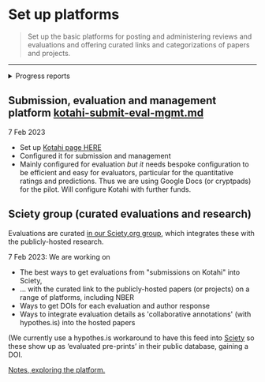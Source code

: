 # Set up platforms

> Set up the basic platforms for posting and administering reviews and evaluations and offering curated links and categorizations of papers and projects.

****

<details>

<summary>Progress reports</summary>

**Update 7 Sep 2022, partial update 22 Dec 2022**

* &#x20;We are setting up processes and forms in [Kotahi](https://kotahi.community/)
  * [Submissions form  ](https://unjournaldev.cloud68.co/kotahi/newSubmission)is pretty useable (but imperfect, e.g., we need to ask people to (click 'submit a URL instead' on page one)
* Evaluations form: using a Gdoc for now, trying out Airtable, Qualtrics and other solutions, aiming to integrate it into Kotahi

<!---->

* See [mapping-workflow-process.md](../policies-projects-evaluation-workflow/mapping-workflow-process.md "mention") for how projects will enter, be evaluated, and 'output'
* We will outline specific [requests](https://docs.google.com/document/d/1BasFdbN0a8OVLwjB2\_F\_GpECgJpYI2iWRO8fZuU13Z0/edit#heading=h.dkt5cpu55te) for developers\

* Sciety group set up with 'Hypothes.is feed'; working on processing first evaluations\
  __

</details>

## Submission, evaluation and management platform [kotahi-submit-eval-mgmt.md](../management-tech-details-discussion/hosting-and-platforms/kotahi-submit-eval-mgmt.md "mention")

&#x20;7 Feb 2023

* Set up [Kotahi page HERE](https://unjournaldev.cloud68.co/login)
* Configured it for submission and management
* Mainly configured for evaluation _but it_ needs bespoke configuration to be efficient and easy for evaluators, particular for the quantitative ratings and predictions. Thus we are using Google Docs (or cryptpads) for the pilot. Will configure Kotahi with further funds.

####

## Sciety group (curated evaluations and research)&#x20;

Evaluations are curated [in our Sciety.org group](https://sciety.org/groups/the-unjournal/about), which integrates these with the publicly-hosted research.&#x20;

7 Feb 2023: We are working on&#x20;

* The best ways to get evaluations from "submissions on Kotahi" into Sciety,&#x20;
* ... with the curated link to the publicly-hosted papers (or projects) on a range of platforms, including NBER
* Ways to get DOIs for each evaluation and author response&#x20;
* Ways to integrate evaluation details as 'collaborative annotations' (with hypothes.is) into the hosted papers&#x20;

(We currently use a hypothes.is workaround to have this feed into [Sciety](https://sciety.org/) so these show up as ‘evaluated pre-prints’  in their public database, gaining a DOI.&#x20;



[ Notes, exploring the platform.](https://docs.google.com/document/d/1cXRRA8-wAkKEjpFe0ZOMUA6wWX-LBtcRRUhSJK7A1ps/edit)



##
